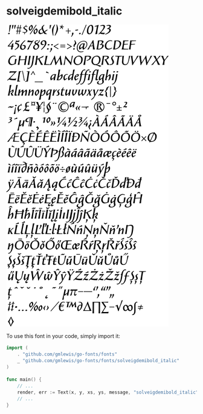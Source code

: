 # solveigdemibold_italic

![solveigdemibold_italic](solveigdemibold_italic.png)

To use this font in your code, simply import it:

```go
import (
	. "github.com/gmlewis/go-fonts/fonts"
	_ "github.com/gmlewis/go-fonts/fonts/solveigdemibold_italic"
)

func main() {
	// ...
	render, err := Text(x, y, xs, ys, message, "solveigdemibold_italic"),
	// ...
}
```

